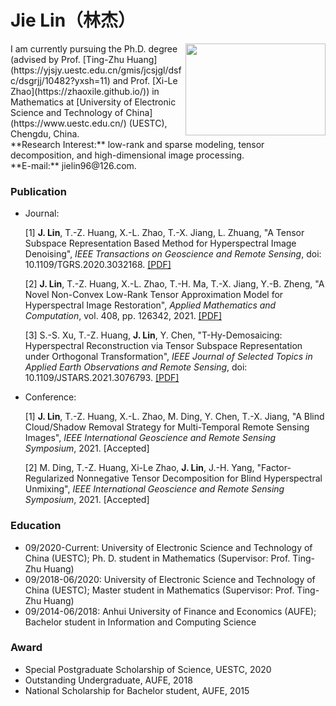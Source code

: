 # Jie Lin（林杰）

<img src="https://user-images.githubusercontent.com/84367087/119295670-f57bba00-bc89-11eb-96b2-1b12d1d3fef1.jpg" width = "224" height = "147" alt="" align=right />
I am currently pursuing the Ph.D. degree (advised by Prof. [Ting-Zhu Huang](https://yjsjy.uestc.edu.cn/gmis/jcsjgl/dsfc/dsgrjj/10482?yxsh=11) and Prof. [Xi-Le Zhao](https://zhaoxile.github.io/)) in Mathematics at [University of Electronic Science and Technology of China](https://www.uestc.edu.cn/) (UESTC), Chengdu, China.
<br/>
**Research Interest:** low-rank and sparse modeling, tensor decomposition, and high-dimensional image processing.
<br/>
**E-mail:** jielin96@126.com.

### Publication
- Journal:

  [1] **J. Lin**, T.-Z. Huang, X.-L. Zhao, T.-X. Jiang, L. Zhuang, "A Tensor Subspace Representation Based Method for Hyperspectral Image Denoising", _IEEE Transactions on Geoscience and Remote Sensing_, doi: 10.1109/TGRS.2020.3032168. [[PDF]](https://github.com/jielin96/jielin96.github.io/files/6498663/09254145.pdf)
  
  [2] **J. Lin**, T.-Z. Huang, X.-L. Zhao, T.-H. Ma, T.-X. Jiang, Y.-B. Zheng, "A Novel Non-Convex Low-Rank Tensor Approximation Model for Hyperspectral Image Restoration", _Applied Mathematics and Computation_, vol. 408, pp. 126342, 2021. [[PDF]](https://github.com/jielin96/jielin96.github.io/files/6529346/1-s2.0-S0096300321004318-main.pdf)
  
  [3] S.-S. Xu, T.-Z. Huang, **J. Lin**, Y. Chen, "T-Hy-Demosaicing: Hyperspectral Reconstruction via Tensor Subspace Representation under Orthogonal Transformation", _IEEE Journal of Selected Topics in Applied Earth Observations and Remote Sensing_, doi: 10.1109/JSTARS.2021.3076793. [[PDF]](https://github.com/jielin96/jielin96.github.io/files/6498726/09420231_compressed.pdf)


- Conference:

  [1] **J. Lin**, T.-Z. Huang, X.-L. Zhao, M. Ding, Y. Chen, T.-X. Jiang, "A Blind Cloud/Shadow Removal Strategy for Multi-Temporal Remote Sensing Images", _IEEE International Geoscience and Remote Sensing Symposium_, 2021. [Accepted]
  
  [2] M. Ding, T.-Z. Huang, Xi-Le Zhao, **J. Lin**, J.-H. Yang, "Factor-Regularized Nonnegative Tensor Decomposition for Blind Hyperspectral Unmixing", _IEEE International Geoscience and Remote Sensing Symposium_, 2021. [Accepted]
  

### Education

- 09/2020-Current: University of Electronic Science and Technology of China (UESTC); Ph. D. student in Mathematics (Supervisor: Prof. Ting-Zhu Huang)
- 09/2018-06/2020: University of Electronic Science and Technology of China (UESTC); Master student in Mathematics (Supervisor: Prof. Ting-Zhu Huang)
- 09/2014-06/2018: Anhui University of Finance and Economics (AUFE); Bachelor student in Information and Computing Science


### Award

- Special Postgraduate Scholarship of Science, UESTC, 2020
- Outstanding Undergraduate, AUFE, 2018
- National Scholarship for Bachelor student, AUFE, 2015

<br/>
<script type='text/javascript' id='clustrmaps' src='//cdn.clustrmaps.com/map_v2.js?cl=ffffff&w=a&t=tt&d=33rfvldNVUcycfQXDZFOyRp8Yqp-wB8RiOMqgHfUEfI&co=2d78ad&ct=ffffff&cmo=3acc3a&cmn=ff5353'></script>



